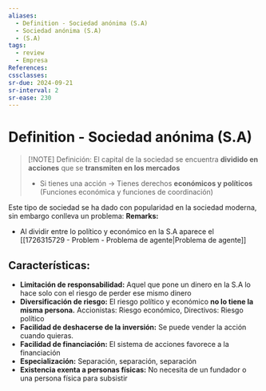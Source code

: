 ```yaml
---
aliases:
  - Definition - Sociedad anónima (S.A)
  - Sociedad anónima (S.A)
  - (S.A)
tags:
  - review
  - Empresa
References: 
cssclasses:
sr-due: 2024-09-21
sr-interval: 2
sr-ease: 230
---
```

# Definition - Sociedad anónima (S.A)

> [!NOTE] Definición:
> El capital de la sociedad se encuentra **dividido en acciones** que se **transmiten en los mercados**
> + Si tienes una acción → Tienes derechos **económicos y políticos** (Funciones económica y funciones de coordinación)

Este tipo de sociedad se ha dado con popularidad en la sociedad moderna, sin embargo conlleva un problema: 
**Remarks:** 
+ Al dividir entre lo político y económico en la S.A aparece el [[1726315729 - Problem - Problema de agente|Problema de agente]]

## Características:
+ **Limitación de responsabilidad:** Aquel que pone un dinero en la S.A lo hace solo con el riesgo de perder ese mismo dinero 
+ **Diversificación de riesgo:** El riesgo político y económico **no lo tiene la misma persona.** Accionistas: Riesgo económico, Directivos: Riesgo político
+ **Facilidad de deshacerse de la inversión:** Se puede vender la acción cuando quieras.
+ **Facilidad de financiación:** El sistema de acciones favorece a la financiación
+ **Especialización:** Separación, separación, separación
+ **Existencia exenta a personas físicas:** No necesita de un fundador o una persona física para subsistir